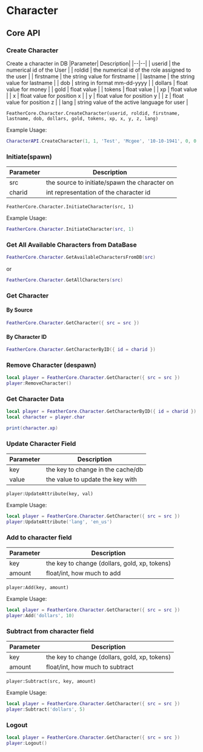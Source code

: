 # Character

## Core API <Badge type="tip" text="Server Side Only" />

### Create Character
Create a character in DB
|Parameter| Description|
|--|--|
| userid | the numerical id of the User |
| roldid | the numerical id of the role assigned to the user |
| firstname | the string value for firstname |
| lastname | the string value for lastname |
| dob | string in format mm-dd-yyyy |
| dollars | float value for money |
| gold | float value |
| tokens | float value |
| xp | float value |
| x | float value for position x |
| y | float value for position y |
| z | float value for position z |
| lang | string value of the active language for user |

`FeatherCore.Character.CreateCharacter(userid, roldid, firstname, lastname, dob, dollars, gold, tokens, xp, x, y, z, lang)` 
  
Example Usage:
```lua
CharacterAPI.CreateCharacter(1, 1, 'Test', 'Mcgee', '10-10-1941', 0, 0, 0, 0, 0, 0, 0, "en_us")
```

### Initiate(spawn)
|Parameter| Description|
|--|--|
| src | the source to initiate/spawn the character on |
| charid | int representation of the character id |

`FeatherCore.Character.InitiateCharacter(src, 1)`

Example Usage:
```lua
FeatherCore.Character.InitiateCharacter(src, 1)
```

### Get All Available Characters from DataBase
```lua
FeatherCore.Character.GetAvailableCharactersFromDB(src)
```

or

```lua
FeatherCore.Character.GetAllCharacters(src)
```

### Get Character

#### By Source

```lua
FeatherCore.Character.GetCharacter({ src = src })
```

#### By Character ID

```lua
FeatherCore.Character.GetCharacterByID({ id = charid })
```

### Remove Character (despawn)

```lua
local player = FeatherCore.Character.GetCharacter({ src = src })
player:RemoveCharacter()
```

### Get Character Data
```lua
local player = FeatherCore.Character.GetCharacterByID({ id = charid })
local character = player.char

print(character.xp)
```

### Update Character Field
|Parameter| Description|
|--|--|
| key | the key to change in the cache/db |
| value | the value to update the key with |

`player:UpdateAttribute(key, val)` 
  
Example Usage:
```lua
local player = FeatherCore.Character.GetCharacter({ src = src })
player:UpdateAttribute('lang', 'en_us')
```

### Add to character field
|Parameter| Description|
|--|--|
| key | the key to change (dollars, gold, xp, tokens) |
| amount | float/int, how much to add |

`player:Add(key, amount)` 
  
Example Usage:
```lua
local player = FeatherCore.Character.GetCharacter({ src = src })
player:Add('dollars', 10)
```

### Subtract from character field
|Parameter| Description|
|--|--|
| key | the key to change (dollars, gold, xp, tokens) |
| amount | float/int, how much to subtract |

`player:Subtract(src, key, amount)` 
  
Example Usage:
```lua
local player = FeatherCore.Character.GetCharacter({ src = src })
player:Subtract('dollars', 5)
```

### Logout

```lua
local player = FeatherCore.Character.GetCharacter({ src = src })
player:Logout()
```